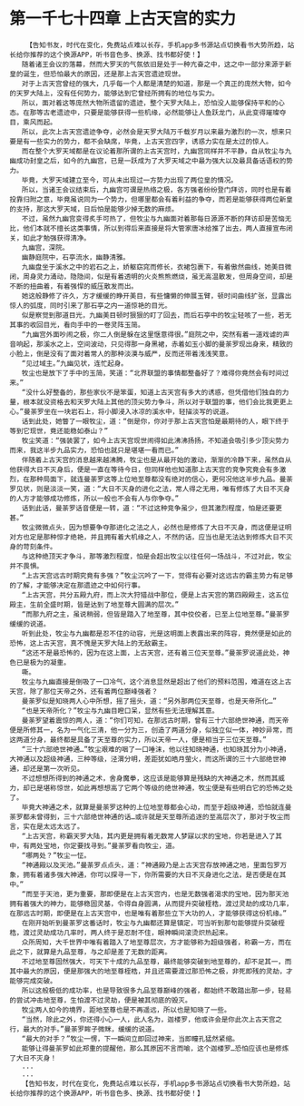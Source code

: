 # 第一千七十四章 上古天宫的实力
        【告知书友，时代在变化，免费站点难以长存，手机app多书源站点切换看书大势所趋，站长给你推荐的这个换源APP，听书音色多、换源、找书都好使！】
       随着诸王会议的落幕，然而大罗天的气氛依旧是处于一种亢奋之中，这之中一部分来源于新皇的诞生，但恐怕最大的原因，还是那上古天宫遗迹现世。
       对于上古天宫曾经的强大，几乎每一个人都是清楚的知道，那是一个真正的庞然大物，如今的天罗大陆上，没有任何势力，能够达到它曾经所拥有的地位与实力。
       所以，面对着这等庞然大物所遗留的遗迹，整个天罗大陆上，恐怕没人能够保持平和的心态。在那等古老遗迹中，只要是能够获得一些机缘，必然能够让人鱼跃龙门，从此变得璀璨夺目，乘风而起。
       所以，此次上古天宫遗迹争夺，必然会是天罗大陆万千载岁月以来最为激烈的一次，想来只要是有一些实力的势力，都不会缺席，毕竟，上古天宫四字，诱惑力实在是太过的惊人。
       而在整个大罗天域都是在议论着那所谓的上古天宫时，九幽宫同样并不平静，自从牧尘与九幽成功封皇之后，如今的九幽宫，已是一跃成为了大罗天域之中最为强大以及最具备话语权的势力。
       毕竟，大罗天域建立至今，可从未出现过一方势力出现了两位皇的情况。
       所以，当诸王会议结束后，九幽宫可谓是热络之极，各方强者纷纷登门拜访，同时也是有着投靠归附之意，毕竟虽说同为一个势力，但哪里都会有着利益的争夺，而若是能够获得两位新皇的支持，那这大罗天域，日后怕是能够少掉无数的麻烦。
       不过，虽然九幽宫变得炙手可热了，但牧尘与九幽面对着那每日源源不断的拜访却是苦恼无比，他们本就不擅长这类事情，所以到得后来直接是将大管家唐冰给推了出去，两人直接宣布闭关，如此才勉强获得清净。
       九幽宫，深院。
       幽静庭院中，石亭流水，幽静清雅。
       九幽盘坐于溪水之中的岩石之上，娇躯窈窕而修长，衣裙包裹下，有着傲然曲线，她美目微闭，周身灵力涌动，隐隐间，似是有着透明的火炎熊熊燃烧，虽无高温散发，但周身空间，却是不断的扭曲着，有着强悍的威压散发而出。
       她这般静修了许久，方才缓缓的睁开美目，有些慵懒的伸展玉臂，顿时间曲线扩张，显露出惊人的弧度，同时引来了那石亭之内一道惊艳的目光。
       似是察觉到那道目光，九幽美目顿时狠狠的盯了回去，而后石亭中的牧尘轻咳了一些，若无其事的收回目光，看向手中的一卷灵阵玉简。
       “九幽宫外面吵闹之极，你二人倒是躲在这里惬意得很。”庭院之中，突然有着一道戏谑的声音响起，那溪水之上，空间波动，只见得那一身黑裙，赤着如玉小脚的曼荼罗现出身来，精致的小脸上，倒是没有了面对着常人的那种淡漠与威严，反而还带着浅浅笑意。
       “见过域主。”九幽见状，连忙起身。
       牧尘也是放下了手中的玉简，笑道：“北界联盟的事情都整备好了？难得你竟然会有时间过来。”
       “没什么好整备的，那些家伙不是笨蛋，知道上古天宫有多大的诱惑，但凭借他们独自的力量，根本就没资格去和天罗大陆上其他的顶尖势力争斗，所以对于联盟的事，他们会比我更更上心。”曼荼罗坐在一块岩石上，将小脚浸入冰凉的溪水中，轻描淡写的说道。
       话到此处，她瞥了一眼牧尘，道：“倒是你，你对于那上古天宫怕是最期待的人，眼下终于等到它现世，竟还能稳如泰山？”
       牧尘笑道：“强装罢了，如今上古天宫现世闹得如此沸沸扬扬，不知道会吸引多少顶尖势力而来，我这半步九品实力，恐怕也就只是堪堪一看而已。”
       伴随着上古天宫的消息越来越沸腾，牧尘也是从最开始的激动，渐渐的冷静下来，虽然自从他获得大日不灭身后，便是一直在等待今日，但同样他也知道那上古天宫的竞争究竟会有多激烈，在那种局面下，就连曼荼罗这等上位地至尊都没有绝对的信心，更何况他这半步九品。曼荼罗见状，则是淡淡一笑，道：“大日不灭身的进化之法，常人得之无用，唯有修炼了大日不灭身的人方才能够成功修炼，所以一般也不会有人与你争夺。”
       话到此话，曼荼罗话音便是一转，道：“不过这种竞争虽少，但其激烈程度，怕是还要更甚。”
       牧尘微微点头，因为想要争夺那进化之法之人，必然也是修炼了大日不灭身，而这便是证明对方也定是那种惊才绝艳，并且拥有着大机缘之人，不然的话，应当也是无法达到修炼大日不灭身的苛刻条件。
       与这种绝顶天才争斗，那等激烈程度，怕是会超出牧尘以往任何一场战斗，不过对此，牧尘并不畏惧。
       “上古天宫远古时期究竟有多强？”牧尘沉吟了一下，觉得有必要对这远古的霸主势力有足够的了解，才能够决定在那遗迹之中如何行事。
       “上古天宫，共分五殿九府，而上次大狩猎战中那位，便是上古天宫的第四殿殿主，这五位殿主，生前全盛时期，皆是达到了地至尊大圆满的层次。”
       “而那九府之主，虽说稍弱，但皆是踏入了地至尊，其中佼佼者，已至上位地至尊。”曼荼罗缓缓的说道。
       听到此处，牧尘与九幽都是忍不住的动容，光是这明面上表露出来的阵容，竟然便是如此的恐怖，这上古天宫，真不愧是天罗大陆上的无敌霸主。
       “这还不是最恐怖的，因为在这上面，上古天宫，还有着三位天至尊。”曼荼罗说道此处，神色已是极为的凝重。
       嘶。
       牧尘与九幽直接是倒吸了一口冷气，这个消息显然是超出了他们的预料范围，难道在这上古天宫，除了那位天帝之外，还有着两位巅峰强者？
       曼荼罗似是知晓两人心中所想，摇了摇头，道：“另外那两位天至尊，也是天帝所化…”
       “也是天帝所化？”牧尘与九幽目瞪口呆，显然有些无法理解其意。
       曼荼罗望着震惊的两人，道：“你们可知，在那远古时期，曾有三十六部绝世神通，而天帝便是所修其一，名为一气化三清，他一分为三，创造了两道分身，似独立似一体，神妙异常，而这两道分身，最终都是具备了天至尊的实力，所以天帝一人，便是相当于三位天至尊。”
       “三十六部绝世神通…”牧尘艰难的咽了一口唾沫，他以往知晓神通，也知晓其分为小神通，大神通以及超级神通，三种等级，泾渭分明，差距犹如皓月萤火，而这所谓的三十六部绝世神通，却还是第一次听见。
       不过想想所得到的神通之术，舍身魔拳，这应该是能够算是残缺的大神通之术，然而其威力，却已是堪称惊世，如此再想想高了它两个等级的绝世神通，牧尘便是有些明白它的恐怖之处了。
       毕竟大神通之术，就算是曼荼罗这种的上位地至尊都会心动，而至于超级神通，恐怕就连曼荼罗都未曾得到，三十六部绝世神通的话…或许就是天至尊所追逐的至高层次了，那对于牧尘而言，实在是太远太远了。
       “上古天宫，称霸天罗大陆，其内更是拥有着无数常人梦寐以求的宝地，你若是进入了其中，有两处宝地，你定要找寻到。”曼荼罗看向牧尘，道。
       “哪两处？”牧尘一怔。
       “神通殿以及天池。”曼荼罗点点头，道：“神通殿乃是上古天宫存放神通之地，里面包罗万象，拥有着诸多强大神通，你可以探寻一下，你所需要的大日不灭身进化之法，是否便是在其中。”
       “而至于天池，更为重要，那即便是在上古天宫内，也是无数强者渴求的宝地，因为那天池拥有着强大的神力，能够稳固灵基，令得自身圆满，从而提升突破桎梏，渡过灵劫的成功几率，在那远古时期，即便是在上古天宫中，也是唯有着那些立下大功的人，才能够获得这份机缘。”
       在刚开始听到曼荼罗这番话时，牧尘与九幽都还算是镇定，可当听到那句能够提升突破桎梏，渡过灵劫成功几率时，两人终于是忍耐不住，眼神瞬间滚烫炽热起来。
       众所周知，大千世界中唯有着踏入了地至尊层次，方才能够称为超级强者，称霸一方，而在此之下，就算是九品至尊，与之却是差了无数的距离。
       不过地至尊固然强大，可天下十成的九品至尊，最终能够突破到地至尊的，却不足其一，而其中最大的原因，便是那强大的地至尊桎梏，并且还需要渡过那恐怖之极，非死即残的灵劫，才能够完成突破。
       所以这般极低的成功率，也是导致很多九品至尊巅峰的强者，都始终不敢踏出那一步，轻易的尝试冲击地至尊，生怕渡不过灵劫，便是被其彻底的毁灭。
       牧尘两人如今的境界，距地至尊也是不再遥远，所以也是知晓了一些。
       “当然，除此之外，你还得小心一人，此人名为，迦楼罗，他或许会是你此次上古天宫之行，最大的对手。”曼荼罗眸子微眯，缓缓的说道。
       “最大的对手？”牧尘一愣，下一瞬间立即回过神来，当即瞳孔猛然紧缩。
       能够让得曼荼罗如此郑重的提醒他，那么其原因不言而喻，这个迦楼罗…恐怕应该也是修炼了大日不灭身！
       ...
       ...
       【告知书友，时代在变化，免费站点难以长存，手机app多书源站点切换看书大势所趋，站长给你推荐的这个换源APP，听书音色多、换源、找书都好使！】